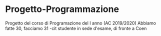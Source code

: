# Progetto-Programmazione
Progetto del corso di Programazione del I anno (AC 2019/2020)
Abbiamo fatte 30, facciamo 31 
                  -cit studente in sede d'esame, di fronte a Coen
